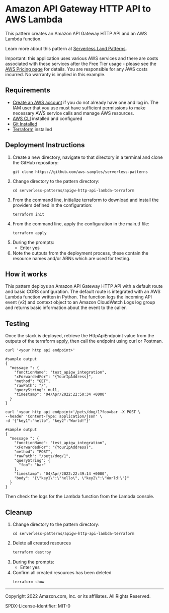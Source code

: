 # Amazon API Gateway HTTP API to AWS Lambda

This pattern creates an Amazon API Gateway HTTP API and an AWS Lambda function.

Learn more about this pattern at [Serverless Land Patterns](https://serverlessland.com/patterns/apigw-lambda).

Important: this application uses various AWS services and there are costs associated with these services after the Free Tier usage - please see the [AWS Pricing page](https://aws.amazon.com/pricing/) for details. You are responsible for any AWS costs incurred. No warranty is implied in this example.

## Requirements

* [Create an AWS account](https://portal.aws.amazon.com/gp/aws/developer/registration/index.html) if you do not already have one and log in. The IAM user that you use must have sufficient permissions to make necessary AWS service calls and manage AWS resources.
* [AWS CLI](https://docs.aws.amazon.com/cli/latest/userguide/install-cliv2.html) installed and configured
* [Git Installed](https://git-scm.com/book/en/v2/Getting-Started-Installing-Git)
* [Terraform](https://learn.hashicorp.com/tutorials/terraform/install-cli?in=terraform/aws-get-started) installed

## Deployment Instructions

1. Create a new directory, navigate to that directory in a terminal and clone the GitHub repository:
    ``` 
    git clone https://github.com/aws-samples/serverless-patterns
    ```
1. Change directory to the pattern directory:
    ```
    cd serverless-patterns/apigw-http-api-lambda-terraform
    ```
1. From the command line, initialize terraform to download and install the providers defined in the configuration:
    ```
    terraform init
    ```
1. From the command line, apply the configuration in the main.tf file:
    ```
    terraform apply
    ```
1. During the prompts:
    * Enter yes
1. Note the outputs from the deployment process, these contain the resource names and/or ARNs which are used for testing.

## How it works

This pattern deploys an Amazon API Gateway HTTP API with a default route and basic CORS configuration. The default route is integrated with an AWS Lambda function written in Python. The function logs the incoming API event (v2) and context object to an Amazon CloudWatch Logs log group and returns basic information about the event to the caller.

## Testing

Once the stack is deployed, retrieve the HttpApiEndpoint value from the outputs of the terraform apply, then call the endpoint using curl or Postman.

```
curl '<your http api endpoint>'

#sample output
{
  "message ": {
    "functionName": "test_apigw_integration",
    "xForwardedFor": "{YourIpAddress}",
    "method": "GET",
    "rawPath": "/",
    "queryString": null,
    "timestamp": "04/Apr/2022:22:50:34 +0000"
  }
}
```

```
curl '<your http api endpoint>'/pets/dog/1?foo=bar -X POST \
--header 'Content-Type: application/json' \
-d '{"key1":"hello", "key2":"World!"}'

#sample output
{
  "message ": {
    "functionName": "test_apigw_integration",
    "xForwardedFor": "{YourIpAddress}",
    "method": "POST",
    "rawPath": "/pets/dog/1",
    "queryString": {
      "foo": "bar"
    },
    "timestamp": "04/Apr/2022:22:49:14 +0000",
    "body": "{\"key1\":\"hello\", \"key2\":\"World!\"}"
  }
}
```

Then check the logs for the Lambda function from the Lambda console.

## Cleanup
 
1. Change directory to the pattern directory:
    ```
    cd serverless-patterns/apigw-http-api-lambda-terraform
    ```
1. Delete all created resources
    ```bash
    terraform destroy
    ```
1. During the prompts:
    * Enter yes
1. Confirm all created resources has been deleted
    ```bash
    terraform show
    ```
----
Copyright 2022 Amazon.com, Inc. or its affiliates. All Rights Reserved.

SPDX-License-Identifier: MIT-0